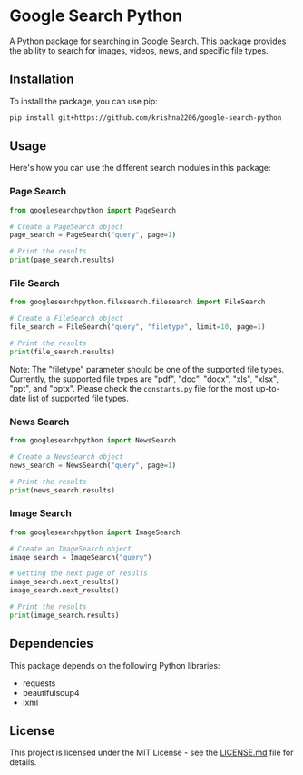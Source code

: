 # Google Search Python

A Python package for searching in Google Search. This package provides the ability to search for images, videos, news, and specific file types.

## Installation

To install the package, you can use pip:

```sh
pip install git+https://github.com/krishna2206/google-search-python
```

## Usage

Here's how you can use the different search modules in this package:

### Page Search

```python
from googlesearchpython import PageSearch

# Create a PageSearch object
page_search = PageSearch("query", page=1)

# Print the results
print(page_search.results)
```

### File Search

```python
from googlesearchpython.filesearch.filesearch import FileSearch

# Create a FileSearch object
file_search = FileSearch("query", "filetype", limit=10, page=1)

# Print the results
print(file_search.results)
```

Note: The "filetype" parameter should be one of the supported file types. Currently, the supported file types are "pdf", "doc", "docx", "xls", "xlsx", "ppt", and "pptx". Please check the `constants.py` file for the most up-to-date list of supported file types.

### News Search

```python
from googlesearchpython import NewsSearch

# Create a NewsSearch object
news_search = NewsSearch("query", page=1)

# Print the results
print(news_search.results)
```

### Image Search

```python
from googlesearchpython import ImageSearch

# Create an ImageSearch object
image_search = ImageSearch("query")

# Getting the next page of results
image_search.next_results()
image_search.next_results()

# Print the results
print(image_search.results)
```

## Dependencies

This package depends on the following Python libraries:

- requests
- beautifulsoup4
- lxml

## License

This project is licensed under the MIT License - see the [LICENSE.md](LICENSE.md) file for details.